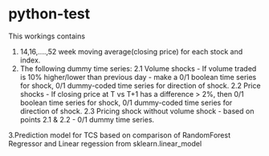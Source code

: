 # python-test

This workings contains
1. 14,16,....,52 week moving average(closing price) for each stock and index.
2. The following dummy time series:
   2.1 Volume shocks - If volume traded is 10% higher/lower than previous day - make a 0/1 boolean time series for shock, 0/1 dummy-coded time series for direction of shock.
   2.2 Price shocks - If closing price at T vs T+1 has a difference > 2%, then 0/1 boolean time series for shock, 0/1 dummy-coded time series for direction of shock.
   2.3 Pricing shock without volume shock - based on points 2.1 & 2.2 -  0/1 dummy time series.
 
 3.Prediction model for TCS based on comparison of RandomForest Regressor and Linear regession from sklearn.linear_model
